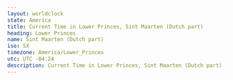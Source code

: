 ```yaml
---
layout: worldclock
state: America
title: Current Time in Lower Princes, Sint Maarten (Dutch part)
heading: Lower Princes
name: Sint Maarten (Dutch part)
iso: SX
timezone: America/Lower_Princes
utc: UTC -04:24
description: Current Time in Lower Princes, Sint Maarten (Dutch part) [Live], America. Live update now time in Lower Princes, timezone America/Lower_Princes, UTC -04:24, Country ISO code & Current Local Time.
---
```



